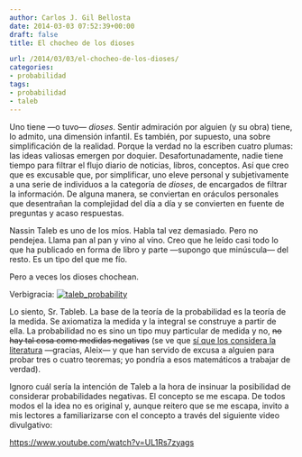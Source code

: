 ```yaml
---
author: Carlos J. Gil Bellosta
date: 2014-03-03 07:52:39+00:00
draft: false
title: El chocheo de los dioses

url: /2014/03/03/el-chocheo-de-los-dioses/
categories:
- probabilidad
tags:
- probabilidad
- taleb
---
```


Uno tiene —o tuvo— _dioses_. Sentir admiración por alguien (y su obra) tiene, lo admito, una dimensión infantil. Es también, por supuesto, una sobre simplificación de la realidad. Porque la verdad no la escriben cuatro plumas: las ideas valiosas emergen por doquier. Desafortunadamente, nadie tiene tiempo para filtrar el flujo diario de noticias, libros, conceptos. Así que creo que es excusable que, por simplificar, uno eleve personal y subjetivamente a una serie de individuos a la categoría de _dioses_, de encargados de filtrar la información. De alguna manera, se conviertan en oráculos personales que desentrañan la complejidad del día a día y se convierten en fuente de preguntas y acaso respuestas.

Nassin Taleb es uno de los míos. Habla tal vez demasiado. Pero no pendejea. Llama pan al pan y vino al vino. Creo que he leído casi todo lo que ha publicado en forma de libro y parte —supongo que minúscula— del resto. Es un tipo del que me fío.

Pero a veces los dioses chochean.

Verbigracia:
[![taleb_probability](/wp-uploads/2014/03/taleb_probability.png)
](/wp-uploads/2014/03/taleb_probability.png)

Lo siento, Sr. Tableb. La base de la teoría de la probabilidad es la teoría de la medida. Se axiomatiza la medida y la integral se construye a partir de ella. La probabilidad no es sino un tipo muy particular de medida y no, <del>no hay tal cosa como medidas negativas</del> (se ve que [sí que los considera la literatura](http://en.wikipedia.org/wiki/Signed_measure) —gracias, Aleix— y que han servido de excusa a alguien para probar tres o cuatro teoremas; yo pondría a esos matemáticos a trabajar de verdad).

Ignoro cuál sería la intención de Taleb a la hora de insinuar la posibilidad de considerar probabilidades negativas. El concepto se me escapa. De todos modos el la idea no es original y, aunque reitero que se me escapa, invito a mis lectores a familiarizarse con el concepto a través del siguiente video divulgativo:

https://www.youtube.com/watch?v=UL1Rs7zyags
